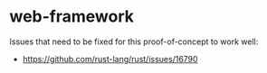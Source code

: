 web-framework
=============

Issues that need to be fixed for this proof-of-concept to work well:

 * https://github.com/rust-lang/rust/issues/16790

